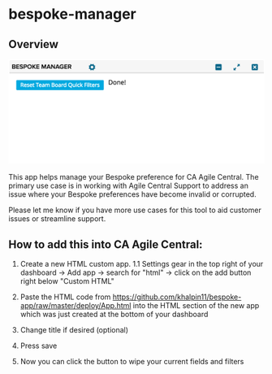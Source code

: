 bespoke-manager
=========================

## Overview

![Title](assets/app_screenshot.png)

This app helps manage your Bespoke preference for CA Agile Central. The primary use case is in working with Agile Central Support to address an issue where your Bespoke preferences have become invalid or corrupted.

Please let me know if you have more use cases for this tool to aid customer issues or streamline support.

## How to add this into CA Agile Central:

1. Create a new HTML custom app.
  1.1 Settings gear in the top right of your dashboard -> Add app -> search for "html" -> click on the add button right below "Custom HTML"

2. Paste the HTML code from https://github.com/khalpin11/bespoke-app/raw/master/deploy/App.html into the HTML section of the new app which was just created at the bottom of your dashboard

3. Change title if desired (optional)

4. Press save

5. Now you can click the button to wipe your current fields and filters

